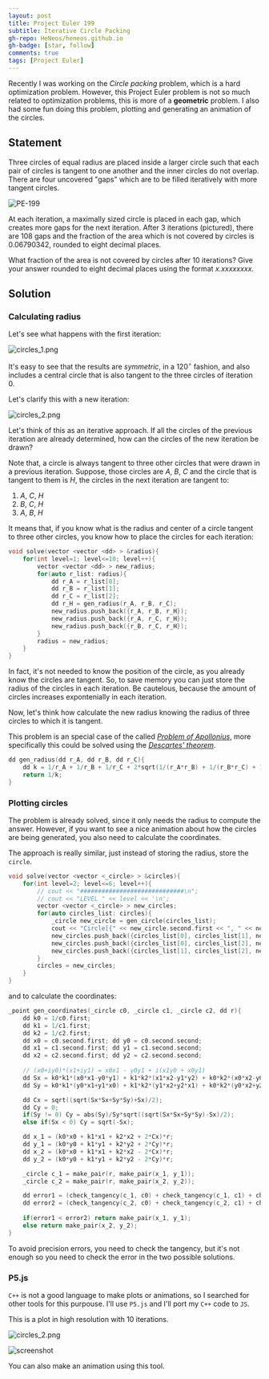 ```yaml
---
layout: post
title: Project Euler 199
subtitle: Iterative Circle Packing
gh-repo: HeNeos/heneos.github.io
gh-badge: [star, follow]
comments: true
tags: [Project Euler]
---
```


Recently I was working on the *Circle packing* problem, which is a hard optimization problem. However, this Project Euler problem is not so much related to optimization problems, this is more of a **geometric** problem. I also had some fun doing this problem, plotting and generating an animation of the circles.

## Statement

Three circles of equal radius are placed inside a larger circle such that each pair of circles is tangent to one another and the inner circles do not overlap. There are four uncovered "gaps" which are to be filled iteratively with more tangent circles.

![PE-199](https://projecteuler.net/resources/images/0199_circles_in_circles.gif?1678992055)

At each iteration, a maximally sized circle is placed in each gap, which creates more gaps for the next iteration. After 3 iterations (pictured), there are $108$ gaps and the fraction of the area which is not covered by circles is $0.06790342$, rounded to eight decimal places.

What fraction of the area is not covered by circles after $10$ iterations?
Give your answer rounded to eight decimal places using the format *x.xxxxxxxx*.

## Solution

### Calculating radius

Let's see what happens with the first iteration:

![circles_1.png](../assets/img/PE-199/circles_1.png)

It's easy to see that the results are *symmetric*, in a $120^{\circ}$ fashion, and also includes a central circle that is also tangent to the three circles of iteration 0.

Let's clarify this with a new iteration:

![circles_2.png](../assets/img/PE-199/circles_2.png)

Let's think of this as an iterative approach. If all the circles of the previous iteration are already determined, how can the circles of the new iteration be drawn?

Note that, a circle is always tangent to three other circles that were drawn in a previous iteration. Suppose, those circles are $A$, $B$, $C$ and the circle that is tangent to them is $H$, the circles in the next iteration are tangent to:

1. $A$, $C$, $H$
2. $B$, $C$, $H$
3. $A$, $B$, $H$

It means that, if you know what is the radius and center of a circle tangent to three other circles, you know how to place the circles for each iteration:

```c++
void solve(vector <vector <dd> > &radius){
    for(int level=1; level<=10; level++){
        vector <vector <dd> > new_radius;
        for(auto r_list: radius){
            dd r_A = r_list[0];
            dd r_B = r_list[1];
            dd r_C = r_list[2];
            dd r_H = gen_radius(r_A, r_B, r_C);
            new_radius.push_back({r_A, r_B, r_H});
            new_radius.push_back({r_A, r_C, r_H});
            new_radius.push_back({r_B, r_C, r_H});
        }
        radius = new_radius;
    }
}
```

In fact, it's not needed to know the position of the circle, as you already know the circles are tangent. So, to save memory you can just store the radius of the circles in each iteration. Be cautelous, because the amount of circles increases expontenially in each iteration.

Now, let's think how calculate the new radius knowing the radius of three circles to which it is tangent.

This problem is an special case of the called [*Problem of Apollonius*](https://en.wikipedia.org/wiki/Problem_of_Apollonius), more specifically this could be solved using the [*Descartes' theorem*](https://en.wikipedia.org/wiki/Descartes%27_theorem).

```cpp
dd gen_radius(dd r_A, dd r_B, dd r_C){
    dd k = 1/r_A + 1/r_B + 1/r_C + 2*sqrt(1/(r_A*r_B) + 1/(r_B*r_C) + 1/(r_A*r_C));
    return 1/k;
}
```

### Plotting circles

The problem is already solved, since it only needs the radius to compute the answer. However, if you want to see a nice animation about how the circles are being generated, you also need to calculate the coordinates.

The approach is really similar, just instead of storing the radius, store the `circle`.

```c++
void solve(vector <vector <_circle> > &circles){
    for(int level=2; level<=6; level++){
        // cout << "#############################\n";
        // cout << "LEVEL " << level << '\n';
        vector <vector <_circle> > new_circles;
        for(auto circles_list: circles){
            _circle new_circle = gen_circle(circles_list);
            cout << "Circle[{" << new_circle.second.first << ", " << new_circle.second.second << "}, " << new_circle.first << "],\n";
            new_circles.push_back({circles_list[0], circles_list[1], new_circle});
            new_circles.push_back({circles_list[0], circles_list[2], new_circle});
            new_circles.push_back({circles_list[1], circles_list[2], new_circle});
        }
        circles = new_circles;
    }
}
```

and to calculate the coordinates:

```cpp
_point gen_coordinates(_circle c0, _circle c1, _circle c2, dd r){
    dd k0 = 1/c0.first;
    dd k1 = 1/c1.first;
    dd k2 = 1/c2.first;
    dd x0 = c0.second.first; dd y0 = c0.second.second;
    dd x1 = c1.second.first; dd y1 = c1.second.second;
    dd x2 = c2.second.first; dd y2 = c2.second.second;
    
    // (x0+iy0)*(x1+iy1) = x0x1 - y0y1 + i(x1y0 + x0y1)
    dd Sx = k0*k1*(x0*x1-y0*y1) + k1*k2*(x1*x2-y1*y2) + k0*k2*(x0*x2-y0*y2);
    dd Sy = k0*k1*(y0*x1+y1*x0) + k1*k2*(y1*x2+y2*x1) + k0*k2*(y0*x2+y2*x0);

    dd Cx = sqrt((sqrt(Sx*Sx+Sy*Sy)+Sx)/2);
    dd Cy = 0;
    if(Sy != 0) Cy = abs(Sy)/Sy*sqrt((sqrt(Sx*Sx+Sy*Sy)-Sx)/2);
    else if(Sx < 0) Cy = sqrt(-Sx);

    dd x_1 = (k0*x0 + k1*x1 + k2*x2 + 2*Cx)*r;
    dd y_1 = (k0*y0 + k1*y1 + k2*y2 + 2*Cy)*r;
    dd x_2 = (k0*x0 + k1*x1 + k2*x2 - 2*Cx)*r;
    dd y_2 = (k0*y0 + k1*y1 + k2*y2 - 2*Cy)*r;

    _circle c_1 = make_pair(r, make_pair(x_1, y_1));
    _circle c_2 = make_pair(r, make_pair(x_2, y_2));

    dd error1 = (check_tangency(c_1, c0) + check_tangency(c_1, c1) + check_tangency(c_1, c2));
    dd error2 = (check_tangency(c_2, c0) + check_tangency(c_2, c1) + check_tangency(c_2, c2));
    
    if(error1 < error2) return make_pair(x_1, y_1);
    else return make_pair(x_2, y_2);
}
```

To avoid precision errors, you need to check the tangency, but it's not enough so you need to check the error in the two possible solutions.

### P5.js

`C++` is not a good language to make plots or animations, so I searched for other tools for this purpouse. I'll use `P5.js` and I'll port my `C++` code to `JS`.

This is a plot in high resolution with $10$ iterations.

![circles_2.png](../code_files/PE-199/circles.png)

![screenshot](../assets/img/PE-199/screenshot.png)

You can also make an animation using this tool.